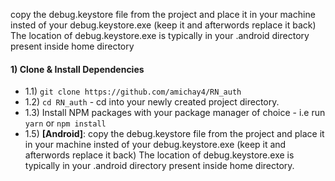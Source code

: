 copy the debug.keystore file from the project and place it in your machine insted of your debug.keystore.exe 
(keep it and afterwords replace it back)
The location of debug.keystore.exe is typically in your .android directory present inside home directory

#### 1) Clone & Install Dependencies

- 1.1) `git clone https://github.com/amichay4/RN_auth`
- 1.2) `cd RN_auth` - cd into your newly created project directory.
- 1.3) Install NPM packages with your package manager of choice - i.e run `yarn` or `npm install`
- 1.5) **[Android]**: copy the debug.keystore file from the project and place it in your machine insted of your debug.keystore.exe 
(keep it and afterwords replace it back)
The location of debug.keystore.exe is typically in your .android directory present inside home directory.
